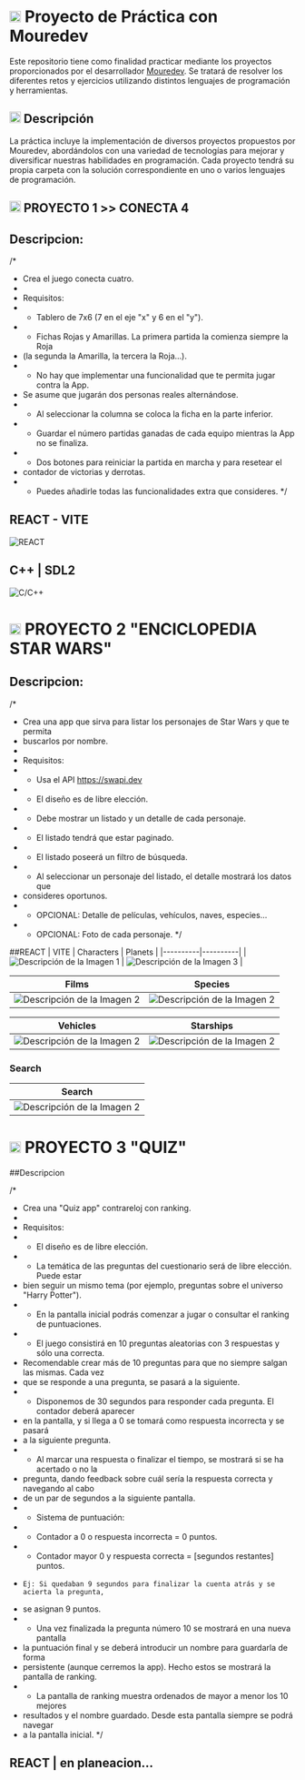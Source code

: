 # <img src="https://raw.githubusercontent.com/SamHerbert/SVG-Loaders/5deed925369e57e9c58ba576ce303466984db501/svg-loaders/bars.svg" width = 20px> Proyecto de Práctica con Mouredev

Este repositorio tiene como finalidad practicar mediante los proyectos proporcionados por el desarrollador [Mouredev](https://retosdeprogramacion.com/proyectos/). Se tratará de resolver los diferentes retos y ejercicios utilizando distintos lenguajes de programación y herramientas.

## <img src="https://raw.githubusercontent.com/SamHerbert/SVG-Loaders/5deed925369e57e9c58ba576ce303466984db501/svg-loaders/bars.svg" width = 20px> Descripción

La práctica incluye la implementación de diversos proyectos propuestos por Mouredev, abordándolos con una variedad de tecnologías para mejorar y diversificar nuestras habilidades en programación. Cada proyecto tendrá su propia carpeta con la solución correspondiente en uno o varios lenguajes de programación.

## <img src="https://raw.githubusercontent.com/SamHerbert/SVG-Loaders/5deed925369e57e9c58ba576ce303466984db501/svg-loaders/bars.svg" width = 20px> PROYECTO 1 >> CONECTA 4 
## Descripcion:
/*
 * Crea el juego conecta cuatro.
 *
 * Requisitos:
 * - Tablero de 7x6 (7 en el eje "x" y 6 en el "y").
 * - Fichas Rojas y Amarillas. La primera partida la comienza siempre la Roja
 *   (la segunda la Amarilla, la tercera la Roja...).
 * - No hay que implementar una funcionalidad que te permita jugar contra la App.
 *   Se asume que jugarán dos personas reales alternándose.
 * - Al seleccionar la columna se coloca la ficha en la parte inferior.
 * - Guardar el número partidas ganadas de cada equipo mientras la App no se finaliza.
 * - Dos botones para reiniciar la partida en marcha y para resetear el
 *   contador de victorias y derrotas.
 * - Puedes añadirle todas las funcionalidades extra que consideres.
 */
 
## REACT - VITE
![REACT](./P_1_Conecta_4/ReactVite/capturas/scrnli_30_5_2024_8-20-17%20p-m-.png)
## C++ | SDL2
![C/C++](./P_1_Conecta_4/Dev_C++/Develop/res/Captures/Game.PNG)

# <img src="https://raw.githubusercontent.com/SamHerbert/SVG-Loaders/5deed925369e57e9c58ba576ce303466984db501/svg-loaders/bars.svg" width = 20px> PROYECTO 2 "ENCICLOPEDIA STAR WARS"
## Descripcion:

/*
 * Crea una app que sirva para listar los personajes de Star Wars y que te permita
 * buscarlos por nombre.
 *
 * Requisitos:
 * - Usa el API https://swapi.dev
 * - El diseño es de libre elección.
 * - Debe mostrar un listado y un detalle de cada personaje.
 * - El listado tendrá que estar paginado.
 * - El listado poseerá un filtro de búsqueda.
 * - Al seleccionar un personaje del listado, el detalle mostrará los datos que
 *   consideres oportunos.
 * - OPCIONAL: Detalle de películas, vehículos, naves, especies...
 * - OPCIONAL: Foto de cada personaje.
 */

 ##REACT | VITE
| Characters | Planets |
|----------|----------|
| ![Descripción de la Imagen 1](./P_2_Enciclopedia/Enciclopedia/src/assets/Characters.png) | ![Descripción de la Imagen 3](./P_2_Enciclopedia/Enciclopedia/src/assets/Planets.png) |

| Films | Species |
|----------|----------|
| ![Descripción de la Imagen 2](./P_2_Enciclopedia/Enciclopedia/src/assets/films.png)  | ![Descripción de la Imagen 2](./P_2_Enciclopedia/Enciclopedia/src/assets/species.png)  |

| Vehicles | Starships |
|----------|----------|
| ![Descripción de la Imagen 2](./P_2_Enciclopedia/Enciclopedia/src/assets/vehicles.png)  | ![Descripción de la Imagen 2](./P_2_Enciclopedia/Enciclopedia/src/assets/starships.png)  |

### Search 
| Search |  
|----------|
| ![Descripción de la Imagen 2](./P_2_Enciclopedia/Enciclopedia/src/assets/search1.png)  |

# <img src="https://raw.githubusercontent.com/SamHerbert/SVG-Loaders/5deed925369e57e9c58ba576ce303466984db501/svg-loaders/bars.svg" width = 20px> PROYECTO 3 "QUIZ"
##Descripcion

/*
 * Crea una "Quiz app" contrareloj con ranking.
 *
 * Requisitos:
 * - El diseño es de libre elección.
 * - La temática de las preguntas del cuestionario será de libre elección. Puede estar
 *   bien seguir un mismo tema (por ejemplo, preguntas sobre el universo "Harry Potter").
 * - En la pantalla inicial podrás comenzar a jugar o consultar el ranking de puntuaciones.
 * - El juego consistirá en 10 preguntas aleatorias con 3 respuestas y sólo una correcta.
 *   Recomendable crear más de 10 preguntas para que no siempre salgan las mismas. Cada vez
 *   que se responde a una pregunta, se pasará a la siguiente.
 * - Disponemos de 30 segundos para responder cada pregunta. El contador deberá aparecer
 *   en la pantalla, y si llega a 0 se tomará como respuesta incorrecta y se pasará
 *   a la siguiente pregunta.
 * - Al marcar una respuesta o finalizar el tiempo, se mostrará si se ha acertado o no la
 *   pregunta, dando feedback sobre cuál sería la respuesta correcta y navegando al cabo
 *   de un par de segundos a la siguiente pantalla.
 * - Sistema de puntuación:
 *   - Contador a 0 o respuesta incorrecta = 0 puntos.
 *   - Contador mayor 0 y respuesta correcta = [segundos restantes] puntos.
 *     Ej: Si quedaban 9 segundos para finalizar la cuenta atrás y se acierta la pregunta,
 *  se asignan 9 puntos.
 * - Una vez finalizada la pregunta número 10 se mostrará en una nueva pantalla
 *   la puntuación final y se deberá introducir un nombre para guardarla de forma
 *   persistente (aunque cerremos la app). Hecho estos se mostrará la pantalla de ranking.
 * - La pantalla de ranking muestra ordenados de mayor a menor los 10 mejores
 *   resultados y el nombre guardado. Desde esta pantalla siempre se podrá navegar
 *   a la pantalla inicial.
 */

## REACT | en planeacion...

